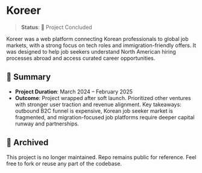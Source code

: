 # Koreer

> **Status**: 🚫 Project Concluded

Koreer was a web platform connecting Korean professionals to global job markets, with a strong focus on tech roles and immigration-friendly offers. It was designed to help job seekers understand North American hiring processes abroad and access curated career opportunities.

## 📌 Summary

- **Project Duration**: March 2024 – February 2025
- **Outcome**: Project wrapped after soft launch. Prioritized other ventures with stronger user traction and revenue alignment. Key takeaways: outbound B2C funnel is expensive, Korean job seeker market is fragmented, and migration-focused job platforms require deeper capital runway and partnerships.

## 🚧 Archived

This project is no longer maintained. Repo remains public for reference. Feel free to fork or reuse any part of the codebase.
